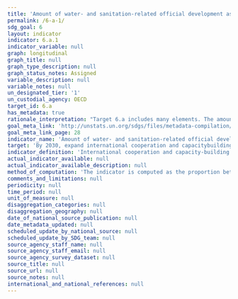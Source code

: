 ```yaml
---
title: 'Amount of water- and sanitation-related official development assistance that is part of a government-coordinated spending plan'
permalink: /6-a-1/
sdg_goal: 6
layout: indicator
indicator: 6.a.1
indicator_variable: null
graph: longitudinal
graph_title: null
graph_type_description: null
graph_status_notes: Assigned
variable_description: null
variable_notes: null
un_designated_tier: '1'
un_custodial_agency: OECD
target_id: 6.a
has_metadata: true
rationale_interpretation: "Target 6.a includes many elements. The amount of water and sanitation-related Official Development Assistance (ODA) is a quantifiable measurement as a proxy for \"international cooperation and capacity development support\" in financial terms, because this data are readily available from the Creditor Reporting System (CRS) of the Organisation for Economic Co-operation and Development (OECD). \nIt is essential to be able to assess ODA in proportion with information about the government coordinated spending plan in proportion of ODA to gain a better understanding of how much countries depend/rely on ODA and highlighting countries total water and sanitation budgets over time."
goal_meta_link: 'http://unstats.un.org/sdgs/files/metadata-compilation/Metadata-Goal-6.pdf'
goal_meta_link_page: 28
indicator_name: 'Amount of water- and sanitation-related official development assistance that is part of a government-coordinated spending plan'
target: 'By 2030, expand international cooperation and capacitybuilding support to developing countries in water- and sanitation-related activities and programmes, including water harvesting, desalination, water efficiency, wastewater treatment, recycling and reuse technologies.'
indicator_definition: 'International cooperation and capacity-building support implies aid (most of it quantifiable) in the form of grants or loans by external support agencies. The amount of water and sanitation-related Official Development Assistance (ODA) can be used as a proxy for this, captured by the Creditor Reporting System (CRS) of the Organisation for Economic Co-operation and Development (OECD). Realising that the role of ODA in international cooperation is evolving and that a broad range of stakeholders is involved in "international cooperation and capacity development support", it is envisaged that this indicator will evolve and will be further qualified during the SDG period. UN-Water is working together with OECD to align the proposed indicator and methodology with OECD work. Official Development Assistance (ODA) is defined as flows of official financing administered with the promotion of the economic development and welfare of developing countries as the main objective, and which are concessional in character with a grant element of at least 25 per cent (using a fixed 10 per cent rate of discount). By convention, ODA flows comprise contributions of donor government agencies, at all levels, to developing countries ("bilateral ODA") and to multilateral institutions. ODA receipts comprise disbursements by bilateral donors and multilateral institutions. Lending by export credit agencies''with the pure purpose of export promotion''is excluded (OECD source IMF 2003). A government coordinated spending plan is defined as a financing plan/budget for the water and sanitation sector, clearly assessing the available sources of finance and strategies for financing future needs.'
actual_indicator_available: null
actual_indicator_available_description: null
method_of_computation: 'The indicator is computed as the proportion between the amount of water and sanitation related Official Development Assistance a government receives, and the total amount budgeted for water and sanitation in a government coordinated spending plan.'
comments_and_limitations: null
periodicity: null
time_period: null
unit_of_measure: null
disaggregation_categories: null
disaggregation_geography: null
date_of_national_source_publication: null
date_metadata_updated: null
scheduled_update_by_national_source: null
scheduled_update_by_SDG_team: null
source_agency_staff_name: null
source_agency_staff_email: null
source_agency_survey_dataset: null
source_title: null
source_url: null
source_notes: null
international_and_national_references: null
---
```

